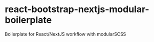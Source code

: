 # react-bootstrap-nextjs-modular-boilerplate
Boilerplate for React/NextJS workflow with modularSCSS
